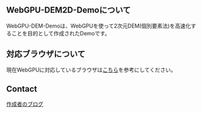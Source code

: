 ## WebGPU-DEM2D-Demoについて

WebGPU-DEM-Demoは、WebGPUを使って2次元DEM(個別要素法)を高速化することを目的として作成されたDemoです。

## 対応ブラウザについて

現在WebGPUに対応しているブラウザは[こちら](https://developer.mozilla.org/ja/docs/Web/API/WebGPU_API#%E3%83%96%E3%83%A9%E3%82%A6%E3%82%B6%E3%83%BC%E3%81%AE%E4%BA%92%E6%8F%9B%E6%80%A7)を参考にしてください。

## Contact

[作成者のブログ](https://***)

